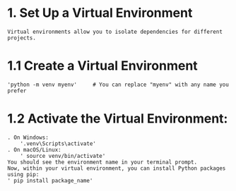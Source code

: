 # 1. Set Up a Virtual Environment
    Virtual environments allow you to isolate dependencies for different projects.
# 1.1 Create a Virtual Environment
    'python -m venv myenv'     # You can replace "myenv" with any name you prefer
# 1.2 Activate the Virtual Environment: 
    . On Windows:
        '.venv\Scripts\activate'
    . On macOS/Linux:
        ' source venv/bin/activate'
    You should see the environment name in your terminal prompt.
    Now, within your virtual environment, you can install Python packages using pip:
    ' pip install package_name'
    
    

